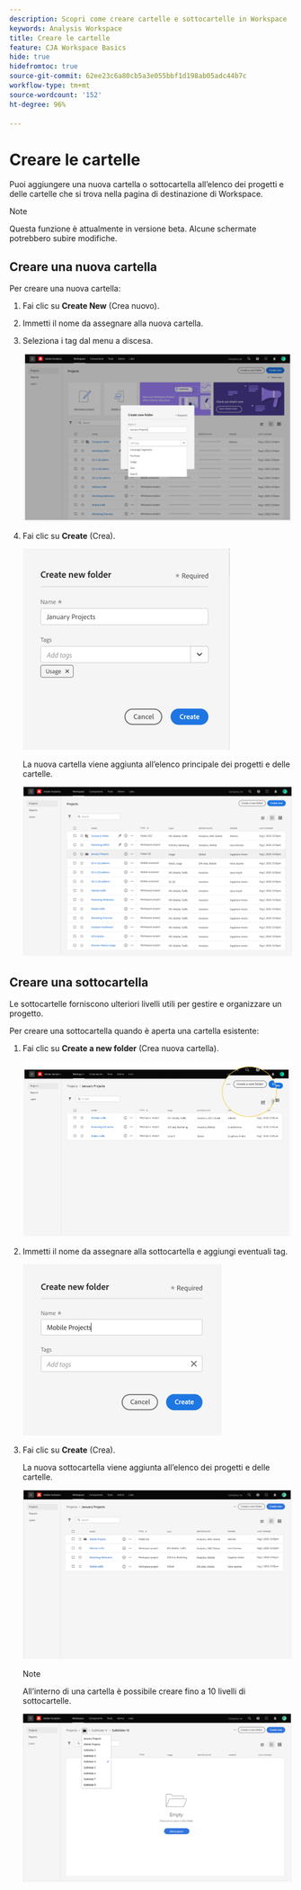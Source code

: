 ```yaml
---
description: Scopri come creare cartelle e sottocartelle in Workspace
keywords: Analysis Workspace
title: Creare le cartelle
feature: CJA Workspace Basics
hide: true
hidefromtoc: true
source-git-commit: 62ee23c6a80cb5a3e055bbf1d198ab05adc44b7c
workflow-type: tm+mt
source-wordcount: '152'
ht-degree: 96%

---
```



# Creare le cartelle

Puoi aggiungere una nuova cartella o sottocartella all’elenco dei progetti e delle cartelle che si trova nella pagina di destinazione di Workspace.

>[!NOTE]
>
>Questa funzione è attualmente in versione beta. Alcune schermate potrebbero subire modifiche.

## Creare una nuova cartella

Per creare una nuova cartella:

1. Fai clic su **Create New** (Crea nuovo).

1. Immetti il nome da assegnare alla nuova cartella.

1. Seleziona i tag dal menu a discesa.

   ![](/help/analysis-workspace/build-workspace-project/assets/select-tags.png)

1. Fai clic su **Create** (Crea).

   ![](/help/analysis-workspace/build-workspace-project/assets/create.png)

   La nuova cartella viene aggiunta all’elenco principale dei progetti e delle cartelle.

   ![](/help/analysis-workspace/build-workspace-project/assets/create-new-listed.png)

## Creare una sottocartella

Le sottocartelle forniscono ulteriori livelli utili per gestire e organizzare un progetto.

Per creare una sottocartella quando è aperta una cartella esistente:

1. Fai clic su **Create a new folder** (Crea nuova cartella).

   ![](/help/analysis-workspace/build-workspace-project/assets/create-subfolder2.png)

1. Immetti il nome da assegnare alla sottocartella e aggiungi eventuali tag.

   ![](/help/analysis-workspace/build-workspace-project/assets/create-subfolder-name.png)

1. Fai clic su **Create** (Crea).

   La nuova sottocartella viene aggiunta all’elenco dei progetti e delle cartelle.

   ![](/help/analysis-workspace/build-workspace-project/assets/create-subfolder-added.png)

   >[!NOTE]
   >
   >All’interno di una cartella è possibile creare fino a 10 livelli di sottocartelle.

   ![](/help/analysis-workspace/build-workspace-project/assets/create-subfolder-limit.png)
